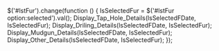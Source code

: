  $('#lstFur').change(function () {
                IsSelectedFur = $('#lstFur option:selected').val();
                Display_Tap_Hole_Details(lsSelectedFDate, IsSelectedFur);
                Display_Driling_Details(lsSelectedFDate, IsSelectedFur);
                Display_Mudgun_Details(lsSelectedFDate, IsSelectedFur);
                Display_Other_Details(lsSelectedFDate, IsSelectedFur);
            });
